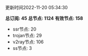 更新时间2022-11-20 05:34:30

**总订阅: 45**
**总节点: 1124**
**有效节点: 158**
- ssr节点: 20
- trojan节点: 29
- v2ray节点: 106
- ss节点: 3
